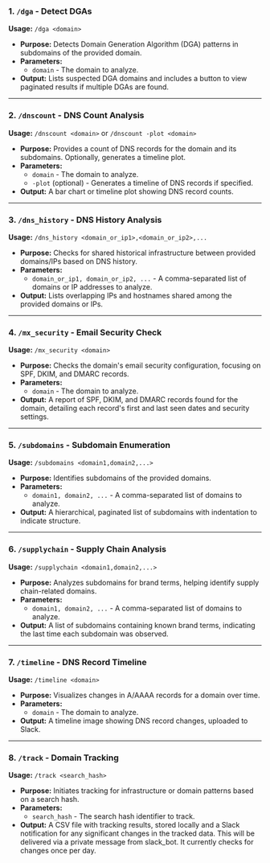 ### 1\. `/dga` - Detect DGAs

**Usage:** `/dga <domain>`

-   **Purpose:** Detects Domain Generation Algorithm (DGA) patterns in subdomains of the provided domain.
-   **Parameters:**
    -   `domain` - The domain to analyze.
-   **Output:** Lists suspected DGA domains and includes a button to view paginated results if multiple DGAs are found.

* * * * *

### 2\. `/dnscount` - DNS Count Analysis

**Usage:** `/dnscount <domain>` or `/dnscount -plot <domain>`

-   **Purpose:** Provides a count of DNS records for the domain and its subdomains. Optionally, generates a timeline plot.
-   **Parameters:**
    -   `domain` - The domain to analyze.
    -   `-plot` (optional) - Generates a timeline of DNS records if specified.
-   **Output:** A bar chart or timeline plot showing DNS record counts.

* * * * *

### 3\. `/dns_history` - DNS History Analysis

**Usage:** `/dns_history <domain_or_ip1>,<domain_or_ip2>,...`

-   **Purpose:** Checks for shared historical infrastructure between provided domains/IPs based on DNS history.
-   **Parameters:**
    -   `domain_or_ip1, domain_or_ip2, ...` - A comma-separated list of domains or IP addresses to analyze.
-   **Output:** Lists overlapping IPs and hostnames shared among the provided domains or IPs.

* * * * *


### 4\. `/mx_security` - Email Security Check

**Usage:** `/mx_security <domain>`

-   **Purpose:** Checks the domain's email security configuration, focusing on SPF, DKIM, and DMARC records.
-   **Parameters:**
    -   `domain` - The domain to analyze.
-   **Output:** A report of SPF, DKIM, and DMARC records found for the domain, detailing each record's first and last seen dates and security settings.

* * * * *

### 5\. `/subdomains` - Subdomain Enumeration

**Usage:** `/subdomains <domain1,domain2,...>`

-   **Purpose:** Identifies subdomains of the provided domains.
-   **Parameters:**
    -   `domain1, domain2, ...` - A comma-separated list of domains to analyze.
-   **Output:** A hierarchical, paginated list of subdomains with indentation to indicate structure.

* * * * *

### 6\. `/supplychain` - Supply Chain Analysis

**Usage:** `/supplychain <domain1,domain2,...>`

-   **Purpose:** Analyzes subdomains for brand terms, helping identify supply chain-related domains.
-   **Parameters:**
    -   `domain1, domain2, ...` - A comma-separated list of domains to analyze.
-   **Output:** A list of subdomains containing known brand terms, indicating the last time each subdomain was observed.

* * * * *

### 7\. `/timeline` - DNS Record Timeline

**Usage:** `/timeline <domain>`

-   **Purpose:** Visualizes changes in A/AAAA records for a domain over time.
-   **Parameters:**
    -   `domain` - The domain to analyze.
-   **Output:** A timeline image showing DNS record changes, uploaded to Slack.

* * * * *

### 8\. `/track` - Domain Tracking

**Usage:** `/track <search_hash>`

-   **Purpose:** Initiates tracking for infrastructure or domain patterns based on a search hash.
-   **Parameters:**
    -   `search_hash` - The search hash identifier to track.
-   **Output:** A CSV file with tracking results, stored locally and a Slack notification for any significant changes in the tracked data. This will be delivered via a private message from slack_bot. It currently checks for changes once per day.
